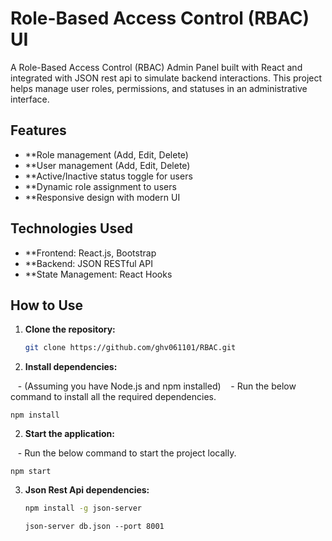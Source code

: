# Role-Based Access Control (RBAC) UI

A Role-Based Access Control (RBAC) Admin Panel built with React and integrated with JSON rest api to simulate backend interactions. This project helps manage user roles, permissions, and statuses in an administrative interface.


## Features
  - **Role management (Add, Edit, Delete)
  - **User management (Add, Edit, Delete)
  - **Active/Inactive status toggle for users
  - **Dynamic role assignment to users
  - **Responsive design with modern UI

## Technologies Used

  - **Frontend: React.js, Bootstrap
  - **Backend: JSON RESTful API
  - **State Management: React Hooks


## How to Use

1. **Clone the repository:**

   ```bash
   git clone https://github.com/ghv061101/RBAC.git

2. **Install dependencies:**

   - (Assuming you have Node.js and npm installed)
   - Run the below command to install all the required dependencies.
   
    npm install


2. **Start the application:**

   - Run the below command to start the project locally.
   
    npm start
    
3. **Json Rest Api dependencies:**

   ```bash
   npm install -g json-server
   ```
   ```
   json-server db.json --port 8001






